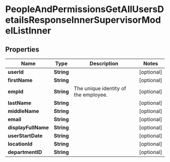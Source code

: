 

# PeopleAndPermissionsGetAllUsersDetailsResponseInnerSupervisorModelListInner


## Properties

| Name | Type | Description | Notes |
|------------ | ------------- | ------------- | -------------|
|**userId** | **String** |  |  [optional] |
|**firstName** | **String** |  |  [optional] |
|**empId** | **String** | The unique identity of the employee.  |  [optional] |
|**lastName** | **String** |  |  [optional] |
|**middleName** | **String** |  |  [optional] |
|**email** | **String** |  |  [optional] |
|**displayFullName** | **String** |  |  [optional] |
|**userStartDate** | **String** |  |  [optional] |
|**locationId** | **String** |  |  [optional] |
|**departmentID** | **String** |  |  [optional] |




